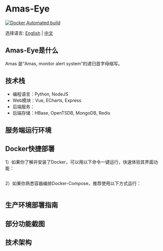 # Amas-Eye

[![Docker Automated build](https://img.shields.io/docker/automated/jrottenberg/ffmpeg.svg)]()

选择语言: [English](README.md) | [中文](README_ch.md)

## Amas-Eye是什么
Amas 是“Amas, monitor alert system”的递归首字母缩写。


## 技术栈
* 编程语言：Python, NodeJS
* Web模块：Vue, ECharts, Express 
* 后端服务：
* 后端存储：HBase, OpenTSDB, MongoDB, Redis



## 服务端运行环境


## Docker快捷部署

1）如果你了解并安装了Docker，可以用以下命令一键运行，快速体验其界面功能：
```

```
2）如果你熟悉容器编排Docker-Compose，推荐使用以下方式运行：
```

```


## 生产环境部署指南


## 部分功能截图


## 技术架构

